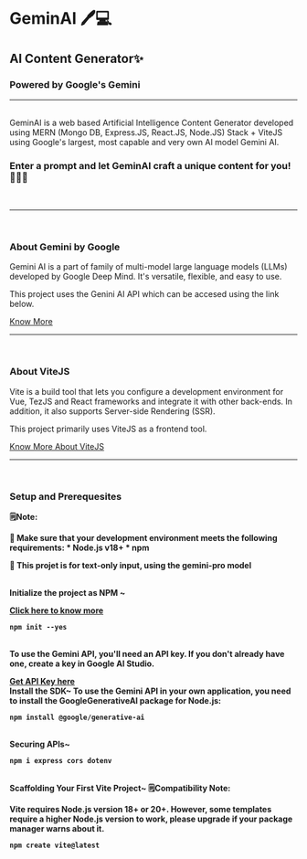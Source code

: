 # GeminAI 🖊️💻
## AI Content Generator✨
### Powered by Google's Gemini
<hr><br>
GeminAI is a web based Artificial Intelligence Content Generator developed using MERN (Mongo DB, Express.JS, React.JS, Node.JS) Stack + ViteJS using Google's largest, most capable and very own AI model Gemini AI.

### Enter a prompt and let GeminAI craft a unique content for you! 👩🏽‍💻
<br>
<hr>
<br>

### About Gemini by Google
Gemini AI is a part of family of multi-model large language models (LLMs) developed by Google Deep Mind. It's versatile, flexible, and easy to use.

This project uses the Genini AI API which can be accesed using the link below.

[Know More](https://ai.google.dev/)
<br>
<hr>
<br>

### About ViteJS
Vite is a build tool that lets you configure a development environment for Vue, TezJS and React frameworks and integrate it with other back-ends. In addition, it also supports Server-side Rendering (SSR).

This project primarily uses ViteJS as a frontend tool.

[Know More About ViteJS](https://vitejs.dev/)
<br>
<hr>
<br>

### Setup and Prerequesites

<b>🗒️Note: 

🔴 Make sure that your development environment meets the following requirements: * Node.js v18+ * npm

🔴 This projet is for text-only input, using the gemini-pro model
<b>

<br>
Initialize the project as NPM ~

[Click here to know more](https://www.npmjs.com/)
```
npm init --yes
```
<br>
To use the Gemini API, you'll need an API key. If you don't already have one, create a key in Google AI Studio.

[Get API Key here](https://aistudio.google.com/app/apikey)
<br>
Install the SDK~
To use the Gemini API in your own application, you need to install the GoogleGenerativeAI package for Node.js:
```
npm install @google/generative-ai
```
<br>
Securing APIs~

```
npm i express cors dotenv
```
<br>
Scaffolding Your First Vite Project~

<b>
🗒️Compatibility Note:

Vite requires Node.js version 18+ or 20+. However, some templates require a higher Node.js version to work, please upgrade if your package manager warns about it.

</b>

```
npm create vite@latest
```
